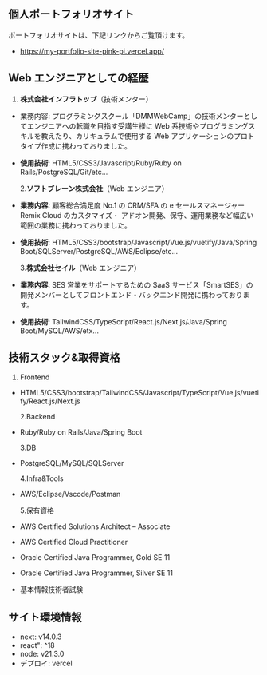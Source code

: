 ## 個人ポートフォリオサイト

ポートフォリオサイトは、下記リンクからご覧頂けます。

- https://my-portfolio-site-pink-pi.vercel.app/

## Web エンジニアとしての経歴

1. **株式会社インフラトップ**（技術メンター）

- 業務内容: プログラミングスクール「DMMWebCamp」の技術メンターとしてエンジニアへの転職を目指す受講生様に Web 系技術やプログラミングスキルを教えたり、カリキュラムで使用する Web アプリケーションのプロトタイプ作成に携わっておりました。

- **使用技術**: HTML5/CSS3/Javascript/Ruby/Ruby on Rails/PostgreSQL/Git/etc...

  2.**ソフトブレーン株式会社**（Web エンジニア）

- **業務内容**: 顧客総合満足度 No.1 の CRM/SFA の e セールスマネージャー Remix Cloud のカスタマイズ・ アドオン開発、保守、運用業務など幅広い範囲の業務に携わっておりました。

- **使用技術**: HTML5/CSS3/bootstrap/Javascript/Vue.js/vuetify/Java/Spring Boot/SQLServer/PostgreSQL/AWS/Eclipse/etc...

  3.**株式会社セイル**（Web エンジニア）

- **業務内容**: SES 営業をサポートするための SaaS サービス「SmartSES」の開発メンバーとしてフロントエンド・バックエンド開発に携わっております。

- **使用技術**: TailwindCSS/TypeScript/React.js/Next.js/Java/Spring Boot/MySQL/AWS/etx...

## 技術スタック&取得資格

1. Frontend

- HTML5/CSS3/bootstrap/TailwindCSS/Javascript/TypeScript/Vue.js/vuetify/React.js/Next.js

  2.Backend

- Ruby/Ruby on Rails/Java/Spring Boot

  3.DB

- PostgreSQL/MySQL/SQLServer

  4.Infra&Tools

- AWS/Eclipse/Vscode/Postman

  5.保有資格

- AWS Certified Solutions Architect – Associate
- AWS Certified Cloud Practitioner
- Oracle Certified Java Programmer, Gold SE 11
- Oracle Certified Java Programmer, Silver SE 11
- 基本情報技術者試験

## サイト環境情報

- next: v14.0.3
- react": ^18
- node: v21.3.0
- デプロイ: vercel
